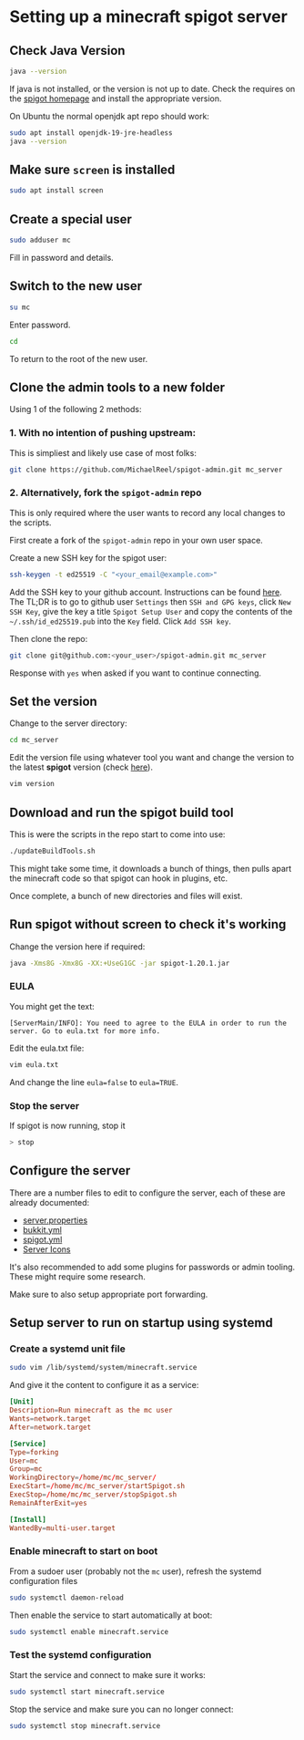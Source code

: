 # Setting up a minecraft spigot server

## Check Java Version

```sh
java --version
```

If java is not installed, or the version is not up to date. Check the requires on the
[spigot homepage](https://www.spigotmc.org/) and install the appropriate version.

On Ubuntu the normal openjdk apt repo should work:

```sh
sudo apt install openjdk-19-jre-headless
java --version
```

## Make sure `screen` is installed

```sh
sudo apt install screen
```

## Create a special user

```sh
sudo adduser mc
```

Fill in password and details.

## Switch to the new user

```sh
su mc
```

Enter password.

```sh
cd
```

To return to the root of the new user.

## Clone the admin tools to a new folder

Using 1 of the following 2 methods:

### 1. With no intention of pushing upstream:

This is simpliest and likely use case of most folks:

```sh
git clone https://github.com/MichaelReel/spigot-admin.git mc_server
```

### 2. Alternatively, fork the `spigot-admin` repo

This is only required where the user wants to record any local changes to the scripts.

First create a fork of the `spigot-admin` repo in your own user space.

Create a new SSH key for the spigot user:

```sh
ssh-keygen -t ed25519 -C "<your_email@example.com>"
```

Add the SSH key to your github account. Instructions can be found
[here](https://docs.github.com/en/authentication/connecting-to-github-with-ssh/adding-a-new-ssh-key-to-your-github-account).
The TL;DR is to go to github user `Settings` then `SSH and GPG keys`,
click `New SSH Key`, give the key a title `Spigot Setup User` and copy the contents of
the `~/.ssh/id_ed25519.pub` into the `Key` field. Click `Add SSH key`.

Then clone the repo:

```sh
git clone git@github.com:<your_user>/spigot-admin.git mc_server
```

Response with `yes` when asked if you want to continue connecting.

## Set the version

Change to the server directory:

```sh
cd mc_server
```

Edit the version file using whatever tool you want and change the version to the latest
__spigot__ version (check [here](https://www.spigotmc.org/)).

```sh
vim version
```

## Download and run the spigot build tool

This is were the scripts in the repo start to come into use:

```sh
./updateBuildTools.sh
```

This might take some time, it downloads a bunch of things, then pulls apart the
minecraft code so that spigot can hook in plugins, etc.

Once complete, a bunch of new directories and files will exist.

## Run spigot without screen to check it's working

Change the version here if required:

```sh
java -Xms8G -Xmx8G -XX:+UseG1GC -jar spigot-1.20.1.jar
```

### EULA

You might get the text:

```text
[ServerMain/INFO]: You need to agree to the EULA in order to run the server. Go to eula.txt for more info.
```

Edit the eula.txt file:

```sh
vim eula.txt
```

And change the line `eula=false` to `eula=TRUE`.

### Stop the server

If spigot is now running, stop it

```sh
> stop
```

## Configure the server

There are a number files to edit to configure the server,
each of these are already documented:

- [server.properties](http://minecraft.gamepedia.com/Server.properties)
- [bukkit.yml](https://bukkit.fandom.com/wiki/Bukkit.yml)
- [spigot.yml](https://www.spigotmc.org/wiki/spigot-configuration/)
- [Server Icons](https://www.spigotmc.org/wiki/server-icon/)

It's also recommended to add some plugins for passwords or admin tooling. These might
require some research.

Make sure to also setup appropriate port forwarding.

## Setup server to run on startup using systemd

### Create a systemd unit file

```sh
sudo vim /lib/systemd/system/minecraft.service
```

And give it the content to configure it as a service:

```conf
[Unit]
Description=Run minecraft as the mc user
Wants=network.target
After=network.target

[Service]
Type=forking
User=mc
Group=mc
WorkingDirectory=/home/mc/mc_server/
ExecStart=/home/mc/mc_server/startSpigot.sh
ExecStop=/home/mc/mc_server/stopSpigot.sh
RemainAfterExit=yes

[Install]
WantedBy=multi-user.target

```

### Enable minecraft to start on boot

From a sudoer user (probably not the `mc` user), refresh the systemd configuration files

```sh
sudo systemctl daemon-reload
```

Then enable the service to start automatically at boot:

```sh
sudo systemctl enable minecraft.service
```

### Test the systemd configuration

Start the service and connect to make sure it works:

```sh
sudo systemctl start minecraft.service
```

Stop the service and make sure you can no longer connect:

```sh
sudo systemctl stop minecraft.service
```
